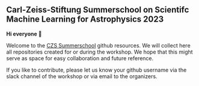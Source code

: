 ## Carl-Zeiss-Stiftung Summerschool on Scientifc Machine Learning for Astrophysics 2023 

**Hi everyone 👋**

Welcome to the [CZS Summerschool](https://astroai-lab.de/conferences/czs-school-2023/) github resources. We will collect here all repositories created for or during the workshop.
We hope that this might serve as space for easy collaboration and future reference.

If you like to contribute, please let us know your github username via the slack channel of the workshop or via email to the organizers.

